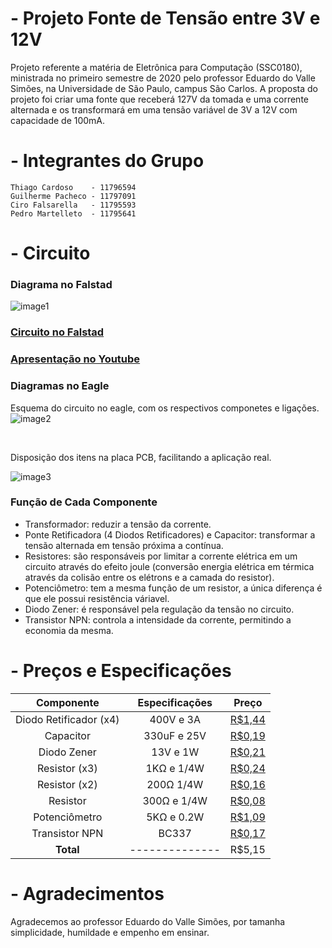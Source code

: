 # - Projeto Fonte de Tensão entre 3V e 12V
Projeto referente a matéria de Eletrônica para Computação (SSC0180), ministrada no primeiro semestre de 2020 pelo professor Eduardo do Valle Simões, na Universidade de São Paulo, campus São Carlos. A proposta do projeto foi criar uma fonte que receberá 127V da tomada e uma corrente alternada e os transformará em uma tensão variável de 3V a 12V com capacidade de 100mA.
 
# - Integrantes do Grupo
~~~
Thiago Cardoso    - 11796594
Guilherme Pacheco - 11797091
Ciro Falsarella   - 11795593
Pedro Martelleto  - 11795641
~~~
 
# - Circuito
### Diagrama no Falstad
![image1](https://github.com/copach/fonte020/blob/master/CircFalstad.JPG)
 
### [Circuito no Falstad](http://tinyurl.com/ybstvx5o)
 
### [Apresentação no Youtube](http://www.youtube.com/watch?v=NRp7nlJM8PE)
 
### Diagramas no Eagle
 
Esquema do circuito no eagle, com os respectivos componetes e ligações.
![image2](https://github.com/copach/fonte020/blob/master/EAGLE2.jpeg)
 
 
&nbsp;
 
Disposição dos itens na placa PCB, facilitando a aplicação real.
 
![image3](https://github.com/copach/fonte020/blob/master/EAGLE.jpeg)
 
### Função de Cada Componente
- Transformador: reduzir a tensão da corrente.
- Ponte Retificadora (4 Diodos Retificadores) e Capacitor: transformar a tensão alternada em tensão próxima a contínua.
- Resistores: são responsáveis por limitar a corrente elétrica em um circuito através do efeito joule (conversão energia elétrica em térmica através da colisão entre os elétrons e a camada do resistor).
- Potenciômetro: tem a mesma função de um resistor, a única diferença é que ele possui resistência váriavel.
- Diodo Zener: é responsável pela regulação da tensão no circuito.
- Transistor NPN: controla a intensidade da corrente, permitindo a economia da mesma.
 
# - Preços e Especificações
| Componente             | Especificações | Preço |
|:------------------------:|:----------------:|:-------:|
| Diodo Retificador (x4) | 400V e 3A      |[R$1,44](https://www.baudaeletronica.com.br/diodo-1n5404.html)|
| Capacitor              | 330uF e 25V    |[R$0,19](https://www.baudaeletronica.com.br/capacitor-eletrolitico-330uf-25v.html)|
| Diodo Zener            | 13V e 1W       |[R$0,21](https://www.baudaeletronica.com.br/diodo-zener-1n4743-13v-1w.html)|  
| Resistor          (x3) | 1KΩ e 1/4W     |[R$0,24](https://www.baudaeletronica.com.br/resistor-1k-5-1-4w.html)|
| Resistor          (x2) | 200Ω 1/4W      |[R$0,16](https://www.baudaeletronica.com.br/resistor-200r-5-1-4w.html)|
| Resistor               | 300Ω e 1/4W    |[R$0,08](https://www.baudaeletronica.com.br/resistor-300r-5-1-4w.html)|
| Potenciômetro          | 5KΩ e 0.2W     |[R$1,09](https://www.baudaeletronica.com.br/potenciometro-linear-de-5k-5000.html)|
| Transistor NPN         | BC337          |[R$0,17](https://www.baudaeletronica.com.br/transistor-npn-bc337.html)|  
| **Total**              | -------------- |R$5,15|
 
# - Agradecimentos
Agradecemos ao professor Eduardo do Valle Simões, por tamanha simplicidade, humildade e empenho em ensinar.
